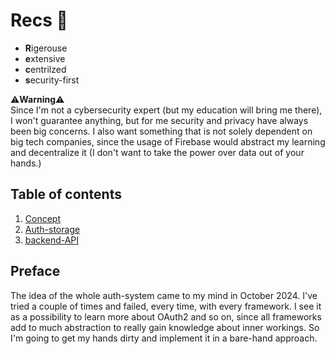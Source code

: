 # Recs 🦖
- **R**igerouse
- **e**xtensive
- **c**entrilzed
- **s**ecurity-first

⚠️**Warning**⚠️  
Since I'm not a cybersecurity expert (but my education will bring me there), I won't guarantee anything, but for me security and privacy have always been big concerns. I also want something that is not solely dependent on big tech companies, since the usage of Firebase would abstract my learning and decentralize it (I don't want to take the power over data out of your hands.)

## Table of contents
1. [Concept](concept.md)
2. [Auth-storage](auth-storage.md)
3. [backend-API]()

## Preface
The idea of the whole auth-system came to my mind in October 2024. I've tried a couple of times and failed, every time, with every framework.
I see it as a possibility to learn more about OAuth2 and so on, since all frameworks add to much abstraction to really gain knowledge about inner workings. So I'm going to get my hands dirty and implement it in a bare-hand approach. 